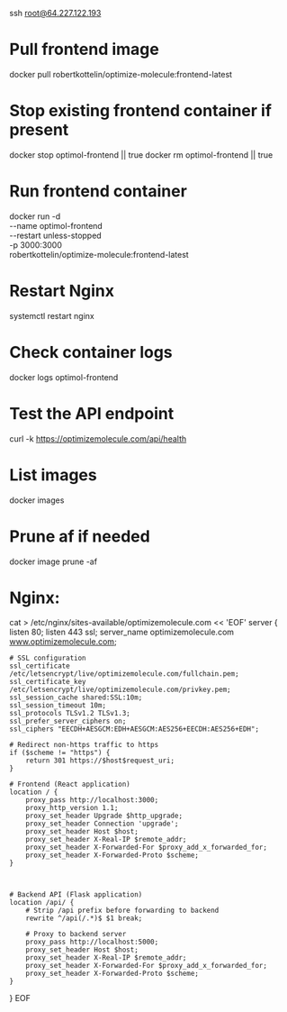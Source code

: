 ssh root@64.227.122.193

# Pull frontend image
docker pull robertkottelin/optimize-molecule:frontend-latest

# Stop existing frontend container if present
docker stop optimol-frontend || true
docker rm optimol-frontend || true

# Run frontend container
docker run -d \
  --name optimol-frontend \
  --restart unless-stopped \
  -p 3000:3000 \
  robertkottelin/optimize-molecule:frontend-latest

  # Restart Nginx
systemctl restart nginx

# Check container logs
docker logs optimol-frontend

# Test the API endpoint
curl -k https://optimizemolecule.com/api/health

# List images
docker images
# Prune af if needed 
docker image prune -af

# Nginx:
cat > /etc/nginx/sites-available/optimizemolecule.com << 'EOF'
server {
    listen 80;
    listen 443 ssl;
    server_name optimizemolecule.com www.optimizemolecule.com;

    # SSL configuration
    ssl_certificate /etc/letsencrypt/live/optimizemolecule.com/fullchain.pem;
    ssl_certificate_key /etc/letsencrypt/live/optimizemolecule.com/privkey.pem;
    ssl_session_cache shared:SSL:10m;
    ssl_session_timeout 10m;
    ssl_protocols TLSv1.2 TLSv1.3;
    ssl_prefer_server_ciphers on;
    ssl_ciphers "EECDH+AESGCM:EDH+AESGCM:AES256+EECDH:AES256+EDH";

    # Redirect non-https traffic to https
    if ($scheme != "https") {
        return 301 https://$host$request_uri;
    }

    # Frontend (React application)
    location / {
        proxy_pass http://localhost:3000;
        proxy_http_version 1.1;
        proxy_set_header Upgrade $http_upgrade;
        proxy_set_header Connection 'upgrade';
        proxy_set_header Host $host;
        proxy_set_header X-Real-IP $remote_addr;
        proxy_set_header X-Forwarded-For $proxy_add_x_forwarded_for;
        proxy_set_header X-Forwarded-Proto $scheme;
    }

    

    # Backend API (Flask application)
    location /api/ {
        # Strip /api prefix before forwarding to backend
        rewrite ^/api(/.*)$ $1 break;
        
        # Proxy to backend server
        proxy_pass http://localhost:5000;
        proxy_set_header Host $host;
        proxy_set_header X-Real-IP $remote_addr;
        proxy_set_header X-Forwarded-For $proxy_add_x_forwarded_for;
        proxy_set_header X-Forwarded-Proto $scheme;
    }
}
EOF